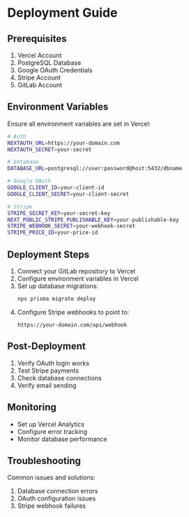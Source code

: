 # Deployment Guide

## Prerequisites

1. Vercel Account
2. PostgreSQL Database
3. Google OAuth Credentials
4. Stripe Account
5. GitLab Account

## Environment Variables

Ensure all environment variables are set in Vercel:

```bash
# Auth
NEXTAUTH_URL=https://your-domain.com
NEXTAUTH_SECRET=your-secret

# Database
DATABASE_URL=postgresql://user:password@host:5432/dbname

# Google OAuth
GOOGLE_CLIENT_ID=your-client-id
GOOGLE_CLIENT_SECRET=your-client-secret

# Stripe
STRIPE_SECRET_KEY=your-secret-key
NEXT_PUBLIC_STRIPE_PUBLISHABLE_KEY=your-publishable-key
STRIPE_WEBHOOK_SECRET=your-webhook-secret
STRIPE_PRICE_ID=your-price-id
```

## Deployment Steps

1. Connect your GitLab repository to Vercel
2. Configure environment variables in Vercel
3. Set up database migrations:
   ```bash
   npx prisma migrate deploy
   ```
4. Configure Stripe webhooks to point to:
   ```
   https://your-domain.com/api/webhook
   ```

## Post-Deployment

1. Verify OAuth login works
2. Test Stripe payments
3. Check database connections
4. Verify email sending

## Monitoring

- Set up Vercel Analytics
- Configure error tracking
- Monitor database performance

## Troubleshooting

Common issues and solutions:
1. Database connection errors
2. OAuth configuration issues
3. Stripe webhook failures
